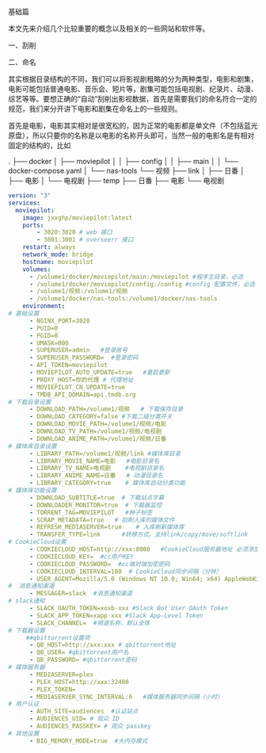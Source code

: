 基础篇

本文先来介绍几个比较重要的概念以及相关的一些网站和软件等。

一、刮削

二、命名

其实根据目录结构的不同，我们可以将影视剧粗略的分为两种类型，电影和剧集，电影可能包括普通电影、音乐会、短片等，剧集可能包括电视剧、纪录片、动漫、综艺等等。要想正确的“自动”刮削出影视数据，首先是需要我们的命名符合一定的规范，我们来分开讲下电影和剧集在命名上的一些规则。

首先是电影，电影其实相对是很宽松的，因为正常的电影都是单文件（不包括蓝光原盘），所以只要你的名称是以电影的名称开头即可，当然一般的电影名是有相对固定的结构的，比如

.
├── docker
│  ├── moviepilot
│  │  ├── config
│  │  ├── main
│  │  └── docker-compose.yaml
│  └── nas-tools
└── 视频
   ├── link
   │  ├── 日番
   │  ├── 电影
   │  └── 电视剧
   ├── temp
   ├── 日番
   ├── 电影
   └── 电视剧





```yaml
version: "3"
services:
  moviepilot:
    image: jxxghp/moviepilot:latest
    ports:
        - 3020:3020 # web 接口
        - 3001:3001 # overseerr 接口
    restart: always
    network_mode: bridge
    hostname: moviepilot    
    volumes:   
      - /volume1/docker/moviepilot/main:/moviepilot #程序主目录，必选
      - /volume1/docker/moviepilot/config:/config #config 配置文件，必选
      - /volume1/视频:/volume1/视频
      - /volume1/docker/nas-tools:/volume1/docker/nas-tools
    environment: 
# 基础设置
      - NGINX_PORT=3020
      - PUID=0
      - PGID=0 
      - UMASK=000
      - SUPERUSER=admin   #登录账号
      - SUPERUSER_PASSWORD=  #登录密码
      - API_TOKEN=moviepilot
      - MOVIEPILOT_AUTO_UPDATE=true   #重启更新
      - PROXY_HOST=你的代理 # 代理地址
      - MOVIEPILOT_CN_UPDATE=true
      - TMDB_API_DOMAIN=api.tmdb.org      
# 下载目录设置
      - DOWNLOAD_PATH=/volume1/视频   # 下载保存目录
      - DOWNLOAD_CATEGORY=false #下载二级分类开关
      - DOWNLOAD_MOVIE_PATH=/volume1/视频/电影
      - DOWNLOAD_TV_PATH=/volume1/视频/电视剧
      - DOWNLOAD_ANIME_PATH=/volume1/视频/日番
# 媒体库目录设置
      - LIBRARY_PATH=/volume1/视频/link #媒体库目录
      - LIBRARY_MOVIE_NAME=电影   #电影目录名
      - LIBRARY_TV_NAME=电视剧    #电视剧目录名
      - LIBRARY_ANIME_NAME=日番   # 动漫目录名
      - LIBRARY_CATEGORY=true    # 媒体库自动分类功能
# 媒体库功能设置     
      - DOWNLOAD_SUBTITLE=true  # 下载站点字幕
      - DOWNLOADER_MONITOR=true  # 下载器监控
      - TORRENT_TAG=MOVIEPILOT   #种子标签
      - SCRAP_METADATA=true   # 刮削入库的媒体文件
      - REFRESH_MEDIASERVER=true    # 入库刷新媒体库
      - TRANSFER_TYPE=link      #转移方式，支持link/copy/move/softlink  
# CookieCloud设置
      - COOKIECLOUD_HOST=http://xxx:8080   #CookieCloud服务器地址 必须添加
      - COOKIECLOUD_KEY=  #cc用户KEY
      - COOKIECLOUD_PASSWORD=  #cc端对端加密密码
      - COOKIECLOUD_INTERVAL=180  # CookieCloud同步间隔（分钟）
      - USER_AGENT=Mozilla/5.0 (Windows NT 10.0; Win64; x64) AppleWebKit/537.36 (KHTML, like Gecko) Chrome/115.0.0.0 Safari/537.36 Edg/115.0.1901.203    #CookieCloud对应的浏览器UA，可选，同步站点后可以在管理界面中修改
#  消息通知渠道
      - MESSAGER=slack  #消息通知渠道
# slack通知
      - SLACK_OAUTH_TOKEN=xoxb-xxx #Slack Bot User OAuth Token
      - SLACK_APP_TOKEN=xapp-xxx #Slack App-Level Token
      - SLACK_CHANNEL=  #频道名称，默认全体
# 下载器设置
     ##qbittorrent设置项
      - QB_HOST=http://xxx:xxx # qbittorrent地址
      - QB_USER= #qbittorrent用户名
      - QB_PASSWORD= #qbittorrent密码
# 媒体服务器
      - MEDIASERVER=plex   
      - PLEX_HOST=http://xxx:32400 
      - PLEX_TOKEN=
      - MEDIASERVER_SYNC_INTERVAL:6   #媒体服务器同步间隔（小时）
# 用户认证
      - AUTH_SITE=audiences  #认证站点
      - AUDIENCES_UID= # 观众 ID 
      - AUDIENCES_PASSKEY= # 观众 passkey
# 其他设置
      - BIG_MEMORY_MODE=true  #大内存模式
```

